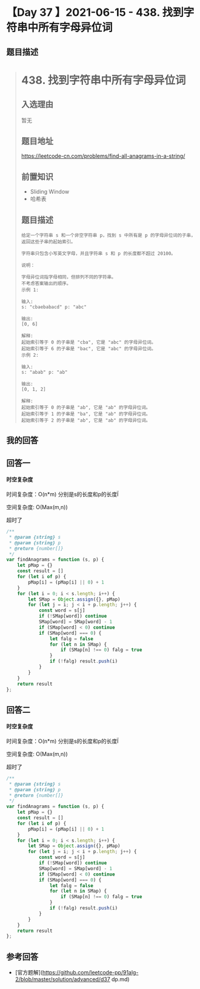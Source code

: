 # 【Day 37 】2021-06-15 - 438. 找到字符串中所有字母异位词

## 题目描述

> # 438. 找到字符串中所有字母异位词
>
> ## 入选理由
>
> 暂无
>
> ## 题目地址
>
> https://leetcode-cn.com/problems/find-all-anagrams-in-a-string/
>
> ## 前置知识
>
> - Sliding Window
> - 哈希表
>
> ## 题目描述
>
> ```
> 给定一个字符串 s 和一个非空字符串 p，找到 s 中所有是 p 的字母异位词的子串，返回这些子串的起始索引。
> 
> 字符串只包含小写英文字母，并且字符串 s 和 p 的长度都不超过 20100。
> 
> 说明：
> 
> 字母异位词指字母相同，但排列不同的字符串。
> 不考虑答案输出的顺序。
> 示例 1:
> 
> 输入:
> s: "cbaebabacd" p: "abc"
> 
> 输出:
> [0, 6]
> 
> 解释:
> 起始索引等于 0 的子串是 "cba", 它是 "abc" 的字母异位词。
> 起始索引等于 6 的子串是 "bac", 它是 "abc" 的字母异位词。
> 示例 2:
> 
> 输入:
> s: "abab" p: "ab"
> 
> 输出:
> [0, 1, 2]
> 
> 解释:
> 起始索引等于 0 的子串是 "ab", 它是 "ab" 的字母异位词。
> 起始索引等于 1 的子串是 "ba", 它是 "ab" 的字母异位词。
> 起始索引等于 2 的子串是 "ab", 它是 "ab" 的字母异位词。
> ```

## 我的回答

## 回答一

#### 时空复杂度

时间复杂度：O(n*m)  分别是s的长度和p的长度Ï

空间复杂度: O(Max(m,n))

超时了

```JavaScript
/**
 * @param {string} s
 * @param {string} p
 * @return {number[]}
 */
var findAnagrams = function (s, p) {
    let pMap = {}
    const result = []
    for (let i of p) {
        pMap[i] = (pMap[i] || 0) + 1
    }
    for (let i = 0; i < s.length; i++) {
        let SMap = Object.assign({}, pMap)
        for (let j = i; j < i + p.length; j++) {
            const word = s[j]
            if (!SMap[word]) continue
            SMap[word] = SMap[word] - 1
            if (SMap[word] < 0) continue
            if (SMap[word] === 0) {
                let falg = false
                for (let n in SMap) {
                    if (SMap[n] !== 0) falg = true
                }
                if (!falg) result.push(i)
            }
        }
    }
    return result
};
```

## 回答二

#### 时空复杂度

时间复杂度：O(n*m)  分别是s的长度和p的长度Ï

空间复杂度: O(Max(m,n))

超时了

```JavaScript
/**
 * @param {string} s
 * @param {string} p
 * @return {number[]}
 */
var findAnagrams = function (s, p) {
    let pMap = {}
    const result = []
    for (let i of p) {
        pMap[i] = (pMap[i] || 0) + 1
    }
    for (let i = 0; i < s.length; i++) {
        let SMap = Object.assign({}, pMap)
        for (let j = i; j < i + p.length; j++) {
            const word = s[j]
            if (!SMap[word]) continue
            SMap[word] = SMap[word] - 1
            if (SMap[word] < 0) continue
            if (SMap[word] === 0) {
                let falg = false
                for (let n in SMap) {
                    if (SMap[n] !== 0) falg = true
                }
                if (!falg) result.push(i)
            }
        }
    }
    return result
};
```

## 

## 参考回答

- [官方题解](https://github.com/leetcode-pp/91alg-2/blob/master/solution/advanced/d37 dp.md)

